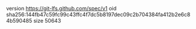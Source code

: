 version https://git-lfs.github.com/spec/v1
oid sha256:144fb47c59fc99c43ffc4f7dc5b8197dec09c2b704384fa412b2e6c84b590485
size 50643
